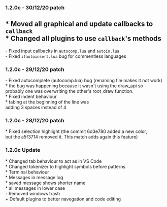### 1.2.0c - 30/12/20 patch
\* Moved all graphical and update callbacks to `callback`<br/>
\* Changed all plugins to use `callback`'s methods<br/>
----
\- Fixed input callbacks in `autocomp.lua` and `autoin.lua`<br/>
\- Fixed `ifautoinsert.lua` bug for commentless languages<br/>

### 1.2.0c - 29/12/20 patch
\- Fixed autocomplete (autocomp.lua) bug (renaming file makes it not work)<br/>
    * the bug was happening because it wasn't using the draw\_api so <br/>
      probably one was overwriting the other's root\_draw function.<br/>
\* Fixed indent behaviour<br/>
    * tabing at the beginning of the line was <br/>
      adding 3 spaces instead of 4

### 1.2.0c - 28/12/20 patch
\* Fixed selection highlight (the commit 6d3e780 added a new color,<br/>
   but the a5f3714 removed it. This match adds again this feature)<br/>

### 1.2.0c Update
\* Changed tab behaviour to act as in VS Code<br/>
\* Changed tokenizer to highlight symbols before patterns<br/>
\* Terminal behaviour<br/>
\* Messages in message log<br/>
    * saved message shows shorter name<br/>
    * all messages in lower case<br/>
\- Removed windows trash<br/>
\+ Default plugins to better navegation and code editing
